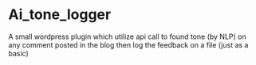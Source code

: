 # Ai_tone_logger
A small wordpress plugin which utilize api call to found tone (by NLP) on any comment posted in the blog then log the feedback on a file (just as a basic)
